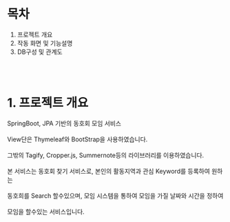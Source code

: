 # 목차
1. 프로젝트 개요
2. 작동 화면 및 기능설명
3. DB구성 및 관계도

<br><br>
# 1. 프로젝트 개요
SpringBoot, JPA 기반의 동호회 모임 서비스<br><br>
View단은 Thymeleaf와 BootStrap을 사용하였습니다.<br><br>
그밖의 Tagify, Cropper.js, Summernote등의 라이브러리를 이용하였습니다.<br><br>
본 서비스는 동호회 찾기 서비스로, 본인의 활동지역과 관심 Keyword를 등록하여 원하는<br><br> 
동호희를 Search 할수있으며, 모임 시스템을 통하여 모임을 가질 날짜와 시간을 정하여<br><br>
모임을 할수있는 서비스입니다.<br><br>
<br><br>
